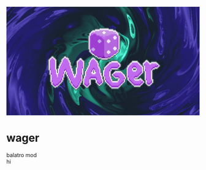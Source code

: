![image](https://github.com/FiNiTho/Wager/blob/main/assets/aseprite/logo/Schermafbeelding%202025-08-04%20181027v2.png)
# wager
balatro mod
<br>
hi
